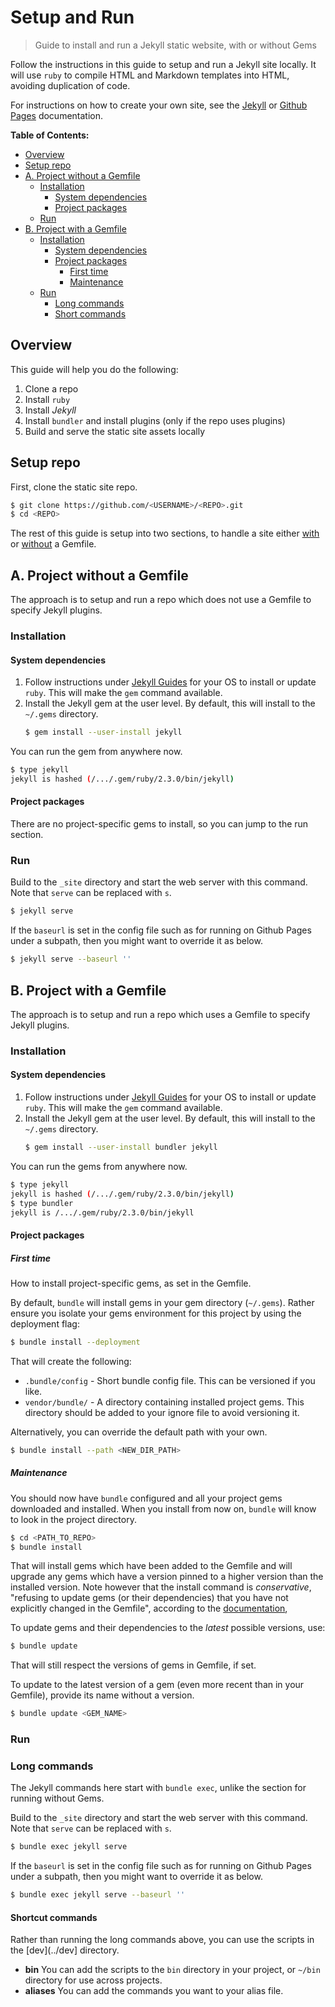 # Setup and Run
> Guide to install and run a Jekyll static website, with or without Gems

Follow the instructions in this guide to setup and run a Jekyll site locally. It will use `ruby` to compile HTML and Markdown templates into HTML, avoiding duplication of code.

For instructions on how to create your own site, see the [Jekyll](https://jekyllrb.com) or [Github Pages](https://pages.github.com/) documentation.


**Table of Contents:**

- [Overview](#Overview)
- [Setup repo](#Setup-repo)
- [A. Project without a Gemfile](#A-Project-without-a-Gemfile)
    - [Installation](#Installation)
        - [System dependencies](#System-dependencies)
        - [Project packages](#Project-packages)
    - [Run](#Run)
- [B. Project with a Gemfile](#B-Project-with-a-Gemfile)
    - [Installation](#Installation-1)
        - [System dependencies](#System-dependencies-1)
        - [Project packages](#Project-packages-1)
            - [First time](#First-time)
            - [Maintenance](#Maintenance)
    - [Run](#Run-1)
        - [Long commands](#Long-commands)
        - [Short commands](#Long-commands)


## Overview

This guide will help you do the following:

1. Clone a repo
2. Install `ruby`
3. Install _Jekyll_
4. Install `bundler` and install plugins (only if the repo uses plugins)
5. Build and serve the static site assets locally


## Setup repo

First, clone the static site repo.

```bash
$ git clone https://github.com/<USERNAME>/<REPO>.git
$ cd <REPO>
```

The rest of this guide is setup into two sections, to handle a site either [with](#b-project-with-a-gemfile) or [without](#a-project-without-a-gemfile) a Gemfile.

## A. Project without a Gemfile

The approach is to setup and run a repo which does not use a Gemfile to specify Jekyll plugins.

### Installation

#### System dependencies

1. Follow instructions under [Jekyll Guides](https://jekyllrb.com/docs/installation/#guides) for your OS to install or update `ruby`. This will make the `gem` command available.
2. Install the Jekyll gem at the user level. By default, this will install to the `~/.gems` directory.
    ```bash
    $ gem install --user-install jekyll
    ```

You can run the gem from anywhere now.

```bash
$ type jekyll
jekyll is hashed (/.../.gem/ruby/2.3.0/bin/jekyll)
```


#### Project packages

There are no project-specific gems to install, so you can jump to the run section.


### Run

Build to the `_site` directory and start the web server with this command. Note that `serve` can be replaced with `s`.

```bash
$ jekyll serve
```

If the `baseurl` is set in the config file such as for running on Github Pages under a subpath, then you might want to override it as below.

```bash
$ jekyll serve --baseurl ''
```

## B. Project with a Gemfile

The approach is to setup and run a repo which uses a Gemfile to specify Jekyll plugins.

### Installation

#### System dependencies

1. Follow instructions under [Jekyll Guides](https://jekyllrb.com/docs/installation/#guides) for your OS to install or update `ruby`. This will make the `gem` command available.
2. Install the Jekyll gem at the user level. By default, this will install to the `~/.gems` directory.
    ```bash
    $ gem install --user-install bundler jekyll
    ```

You can run the gems from anywhere now.

```bash
$ type jekyll
jekyll is hashed (/.../.gem/ruby/2.3.0/bin/jekyll)
$ type bundler
jekyll is /.../.gem/ruby/2.3.0/bin/jekyll
```


#### Project packages

##### First time

How to install project-specific gems, as set in the Gemfile.

By default, `bundle` will install gems in your gem directory (`~/.gems`). Rather ensure you isolate your gems environment for this project by using the deployment flag:

```bash
$ bundle install --deployment
```

That will create the following:

- `.bundle/config` - Short bundle config file. This can be versioned if you like.
- `vendor/bundle/` - A directory containing installed project gems. This directory should be added to your ignore file to avoid versioning it.

Alternatively, you can override the default path with your own.

```bash
$ bundle install --path <NEW_DIR_PATH>
```


##### Maintenance

You should now have `bundle` configured and all your project gems downloaded and installed. When you install from now on, `bundle` will know to look in the project directory.

```bash
$ cd <PATH_TO_REPO>
$ bundle install
```

That will install gems which have been added to the Gemfile and will upgrade any gems which have a version pinned to a higher version than the installed version. Note however that the install command is _conservative_, "refusing to update gems (or their dependencies) that you have not explicitly changed in the Gemfile", according to the [documentation](https://bundler.io/v2.0/guides/updating_gems.html),

To update gems and their dependencies to the _latest_ possible versions, use:

```bash
$ bundle update
```

That will still respect the versions of gems in Gemfile, if set.

To update to the latest version of a gem (even more recent than in your Gemfile), provide its name without a version.

```bash
$ bundle update <GEM_NAME>
```

### Run

### Long commands

The Jekyll commands here start with `bundle exec`, unlike the section for running without Gems.

Build to the `_site` directory and start the web server with this command. Note that `serve` can be replaced with `s`.

```bash
$ bundle exec jekyll serve
```

If the `baseurl` is set in the config file such as for running on Github Pages under a subpath, then you might want to override it as below.

```bash
$ bundle exec jekyll serve --baseurl ''
```

#### Shortcut commands

Rather than running the long commands above, you can use the scripts in the [dev](../dev] directory.

- **bin** You can add the scripts to the `bin` directory in your project, or `~/bin` directory for use across projects.
- **aliases** You can add the commands you want to your alias file.
